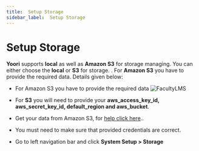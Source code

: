 ```yaml
---
title:  Setup Storage
sidebar_label:  Setup Storage
---
```


# Setup Storage

**Yoori** supports **local** as well as **Amazon S3** for storage managing. You can either choose the **local** or **S3** for storage. . For **Amazon S3** you have to provide the required data. Details given below:

- For Amazon S3 you have to provide the required data
![FacultyLMS](/assets/ovoy/storage_settings.png)

- For **S3** you will need to provide your **aws_access_key_id, aws_secret_key_id, default_region and aws_bucket**.
- Get your data from Amazon S3, for  [help click here](https://medium.com/@shamnad.p.s/how-to-create-an-s3-bucket-and-aws-access-key-id-and-secret-access-key-for-accessing-it-5653b6e54337)..
- You must need to make sure that provided credentials are correct.
- Go to left navigation bar and click  **System Setup > Storage**
